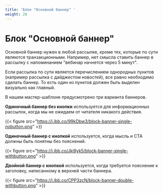 ```yaml
---
title: 'Блок "Основной баннер" '
weight: 20
---
```

# Блок "Основной баннер" 

Основной баннер нужен в любой рассылке, кроме тех, которые по сути являются транзакционными. Например, нет смысла ставить баннер в рассылку с напоминанием "вебинар начнется через 5 минут".

Если рассылка по сути является перечислением однородных пунктов (например рассылка с дайджестом новостей), все равно необходимо сделать баннер. То есть один из пунктов должен быть выделен визуально как главный.

В нашем мастер-шаблоне предусмотрено три варианта баннеров. 

**Одиночный баннер без кнопки** используется для информационных рассылок, когда мы не ожидаем от читателя никакого действия. 

{{< figure src="https://i.ibb.co/99kDbw3/block-banner-single-nobutton.png"  >}}

**Одиночный баннер c кнопкой** используется, когда мысль и CTA должны быть понятны без пояснений. 

{{< figure src="https://i.ibb.co/Jkj9yk5/block-banner-single-withbutton.png" >}}

**Двойной баннер c кнопкой** используется, когда требуется пояснение к заголовку, написанному в верхней части баннера. 

{{< figure src="https://i.ibb.co/CPP3zcN/block-banner-double-withbutton.png" >}}



